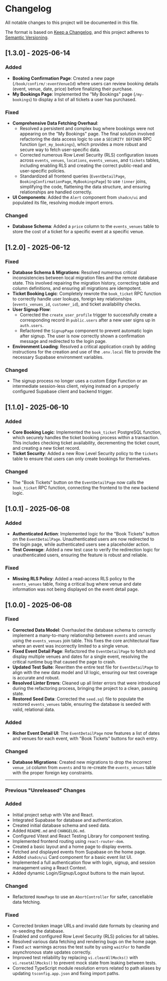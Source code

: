 # Changelog

All notable changes to this project will be documented in this file.

The format is based on [Keep a Changelog](https://keepachangelog.com/en/1.0.0/),
and this project adheres to [Semantic Versioning](https://semver.org/spec/v2.0.0.html).

## [1.3.0] - 2025-06-14

### Added

- **Booking Confirmation Page**: Created a new page (`/book/confirm/:eventVenueId`) where users can review booking details (event, venue, date, price) before finalizing their purchase.
- **My Bookings Page**: Implemented the "My Bookings" page (`/my-bookings`) to display a list of all tickets a user has purchased.

### Fixed

- **Comprehensive Data Fetching Overhaul**:
  - Resolved a persistent and complex bug where bookings were not appearing on the "My Bookings" page. The final solution involved refactoring the data access logic to use a `SECURITY DEFINER` RPC function (`get_my_bookings`), which provides a more robust and secure way to fetch user-specific data.
  - Corrected numerous Row Level Security (RLS) configuration issues across `events`, `venues`, `locations`, `events_venues`, and `tickets` tables, including enabling RLS and creating the correct public-read and user-specific policies.
  - Standardized all frontend queries (`EventDetailPage`, `BookingConfirmationPage`, `MyBookingsPage`) to use `!inner` joins, simplifying the code, flattening the data structure, and ensuring relationships are handled correctly.
- **UI Components**: Added the `Alert` component from `shadcn/ui` and populated its file, resolving module import errors.

### Changed

- **Database Schema**: Added a `price` column to the `events_venues` table to store the cost of a ticket for a specific event at a specific venue.

## [1.2.0] - 2025-06-12

### Fixed

- **Database Schema & Migrations**: Resolved numerous critical inconsistencies between local migration files and the remote database state. This involved repairing the migration history, correcting table and column definitions, and ensuring all migrations are idempotent.
- **Ticket Booking Logic**: Completely rewrote the `book_ticket` RPC function to correctly handle user lookups, foreign key relationships (`events_venues_id`, `customer_id`), and ticket availability checks.
- **User Signup Flow**:
  - Corrected the `create_user_profile` trigger to successfully create a corresponding record in `public.users` after a new user signs up in `auth.users`.
  - Refactored the `SignupPage` component to prevent automatic login after signup. The user is now correctly shown a confirmation message and redirected to the login page.
- **Environment Loading**: Resolved a critical application crash by adding instructions for the creation and use of the `.env.local` file to provide the necessary Supabase environment variables.

### Changed

- The signup process no longer uses a custom Edge Function or an intermediate session-less client, relying instead on a properly configured Supabase client and backend trigger.

## [1.1.0] - 2025-06-10

### Added

- **Core Booking Logic**: Implemented the `book_ticket` PostgreSQL function, which securely handles the ticket booking process within a transaction. This includes checking ticket availability, decrementing the ticket count, and creating a new ticket record.
- **Ticket Security**: Added a new Row Level Security policy to the `tickets` table to ensure that users can only create bookings for themselves.

### Changed

- The "Book Tickets" button on the `EventDetailPage` now calls the `book_ticket` RPC function, connecting the frontend to the new backend logic.

## [1.0.1] - 2025-06-08

### Added

- **Authenticated Action**: Implemented logic for the "Book Tickets" button on the `EventDetailPage`. Unauthenticated users are now redirected to the login page, while authenticated users see a placeholder action.
- **Test Coverage**: Added a new test case to verify the redirection logic for unauthenticated users, ensuring the feature is robust and reliable.

### Fixed

- **Missing RLS Policy**: Added a read-access RLS policy to the `events_venues` table, fixing a critical bug where venue and date information was not being displayed on the event detail page.

## [1.0.0] - 2025-06-08

### Fixed

- **Corrected Data Model**: Overhauled the database schema to correctly implement a many-to-many relationship between `events` and `venues` using the `events_venues` join table. This fixes the core architectural flaw where an event was incorrectly limited to a single venue.
- **Fixed Event Detail Page**: Refactored the `EventDetailPage` to fetch and display multiple venues and dates for a single event, resolving the critical runtime bug that caused the page to crash.
- **Updated Test Suite**: Rewritten the entire test file for `EventDetailPage` to align with the new data model and UI logic, ensuring our test coverage is accurate and robust.
- **Resolved Linter Errors**: Cleaned up all linter errors that were introduced during the refactoring process, bringing the project to a clean, passing state.
- **Restored Seed Data**: Corrected the `seed.sql` file to populate the restored `events_venues` table, ensuring the database is seeded with valid, relational data.

### Added

- **Richer Event Detail UI**: The `EventDetailPage` now features a list of dates and venues for each event, with "Book Tickets" buttons for each entry.

### Changed

- **Database Migrations**: Created new migrations to drop the incorrect `venue_id` column from `events` and to re-create the `events_venues` table with the proper foreign key constraints.

---

### Previous "Unreleased" Changes

### Added

- Initial project setup with Vite and React.
- Integrated Supabase for database and authentication.
- Created initial database schema and seed data.
- Added `README.md` and `CHANGELOG.md`.
- Configured Vitest and React Testing Library for component testing.
- Implemented frontend routing using `react-router-dom`.
- Created a basic layout and a home page to display events.
- Fetched and displayed events from Supabase on the home page.
- Added `shadcn/ui` Card component for a basic event list UI.
- Implemented a full authentication flow with login, signup, and session management using a React Context.
- Added dynamic Login/Signup/Logout buttons to the main layout.

### Changed

- Refactored `HomePage` to use an `AbortController` for safer, cancellable data fetching.

### Fixed

- Corrected broken image URLs and invalid date formats by cleaning and re-seeding the database.
- Enabled and configured Row Level Security (RLS) policies for all tables.
- Resolved various data fetching and rendering bugs on the home page.
- Fixed `act` warnings across the test suite by using `waitFor` to handle asynchronous state updates correctly.
- Improved test reliability by replacing `vi.clearAllMocks()` with `vi.resetAllMocks()` to prevent mock state from leaking between tests.
- Corrected TypeScript module resolution errors related to path aliases by updating `tsconfig.app.json` and fixing import paths.
